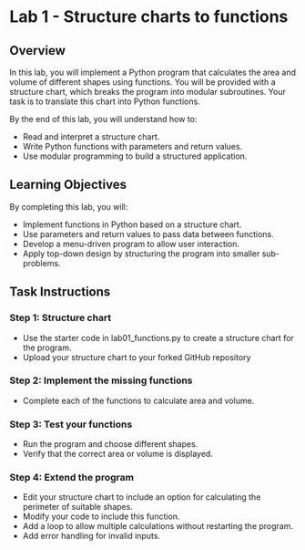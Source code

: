 # Lab 1 - Structure charts to functions
## Overview
In this lab, you will implement a Python program that calculates the area and volume of different shapes using functions. You will be provided with a structure chart, which breaks the program into modular subroutines. Your task is to translate this chart into Python functions.

By the end of this lab, you will understand how to:
- Read and interpret a structure chart.
- Write Python functions with parameters and return values.
- Use modular programming to build a structured application.

## Learning Objectives

By completing this lab, you will:
- Implement functions in Python based on a structure chart.
- Use parameters and return values to pass data between functions.
- Develop a menu-driven program to allow user interaction.
- Apply top-down design by structuring the program into smaller sub-problems.

## Task Instructions

### Step 1: Structure chart
- Use the starter code in lab01_functions.py to create a structure chart for the program.
- Upload your structure chart to your forked GitHub repository
### Step 2: Implement the missing functions
- Complete each of the functions to calculate area and volume.
### Step 3: Test your functions
- Run the program and choose different shapes.
- Verify that the correct area or volume is displayed.
### Step 4: Extend the program
- Edit your structure chart to include an option for calculating the perimeter of suitable shapes.
- Modify your code to include this function.
- Add a loop to allow multiple calculations without restarting the program. 
- Add error handling for invalid inputs.

